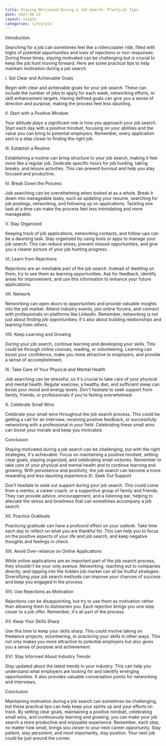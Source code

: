 ```yaml
---
title: Staying Motivated During a Job Search: Practical Tips
date: 2023-06-21
layout: single
categories: lifestyle
---
```

Introduction

Searching for a job can sometimes feel like a rollercoaster ride, filled with highs of potential opportunities and lows of rejections or non-responses. During these times, staying motivated can be challenging but is crucial to keep the job hunt moving forward. Here are some practical tips to help maintain motivation during a job search.

I. Set Clear and Achievable Goals

Begin with clear and achievable goals for your job search. These can include the number of jobs to apply for each week, networking efforts, or skill enhancement targets. Having defined goals can give you a sense of direction and purpose, making the process feel less daunting.

II. Start with a Positive Mindset

Your attitude plays a significant role in how you approach your job search. Start each day with a positive mindset, focusing on your abilities and the value you can bring to potential employers. Remember, every application sent is a step closer to finding the right job.

III. Establish a Routine

Establishing a routine can bring structure to your job search, making it feel more like a regular job. Dedicate specific hours for job hunting, taking breaks, and leisure activities. This can prevent burnout and help you stay focused and productive.

IV. Break Down the Process

Job searching can be overwhelming when looked at as a whole. Break it down into manageable tasks, such as updating your resume, searching for job postings, networking, and following up on applications. Tackling one task at a time can make the process feel less intimidating and more manageable.

V. Stay Organized

Keeping track of job applications, networking contacts, and follow-ups can be a daunting task. Stay organized by using tools or apps to manage your job search. This can reduce stress, prevent missed opportunities, and give you a clearer picture of your job hunting progress.

VI. Learn from Rejections

Rejections are an inevitable part of the job search. Instead of dwelling on them, try to see them as learning opportunities. Ask for feedback, identify areas for improvement, and use this information to enhance your future applications.

VII. Network

Networking can open doors to opportunities and provide valuable insights into the job market. Attend industry events, join online forums, and connect with professionals on platforms like LinkedIn. Remember, networking is not just about finding job opportunities; it's also about building relationships and learning from others.

VIII. Keep Learning and Growing

During your job search, continue learning and developing your skills. This could be through online courses, reading, or volunteering. Learning can boost your confidence, make you more attractive to employers, and provide a sense of accomplishment.

IX. Take Care of Your Physical and Mental Health

Job searching can be stressful, so it's crucial to take care of your physical and mental health. Regular exercise, a healthy diet, and sufficient sleep can boost your mood and energy levels. Don't hesitate to seek support from family, friends, or professionals if you're feeling overwhelmed.

X. Celebrate Small Wins

Celebrate your small wins throughout the job search process. This could be getting a call for an interview, receiving positive feedback, or successfully networking with a professional in your field. Celebrating these small wins can boost your morale and keep you motivated.

Conclusion

Staying motivated during a job search can be challenging, but with the right strategies, it's achievable. Focus on maintaining a positive mindset, setting clear goals, staying organized, and celebrating small victories. Remember to take care of your physical and mental health and to continue learning and growing. With persistence and positivity, the job search can become a more rewarding and less daunting experience.XI. Seek Out Support

Don't hesitate to seek out support during your job search. This could come from a mentor, a career coach, or a supportive group of family and friends. They can provide advice, encouragement, and a listening ear, helping to alleviate the stress and loneliness that can sometimes accompany a job search.

XII. Practice Gratitude

Practicing gratitude can have a profound effect on your outlook. Take time each day to reflect on what you are thankful for. This can help you to focus on the positive aspects of your life and job search, and keep negative thoughts and feelings in check.

XIII. Avoid Over-reliance on Online Applications

While online applications are an important part of the job search process, they shouldn't be your only avenue. Networking, reaching out to companies directly, and tapping into the hidden job market can all be fruitful strategies. Diversifying your job search methods can improve your chances of success and keep you engaged in the process.

XIV. Use Rejections as Motivation

Rejections can be disappointing, but try to use them as motivation rather than allowing them to dishearten you. Each rejection brings you one step closer to a job offer. Remember, it's all part of the process.

XV. Keep Your Skills Sharp

Use this time to keep your skills sharp. This could involve taking on freelance projects, volunteering, or practicing your skills in other ways. This not only makes you more attractive to potential employers but also gives you a sense of purpose and achievement.

XVI. Stay Informed About Industry Trends

Stay updated about the latest trends in your industry. This can help you understand what employers are looking for and identify emerging opportunities. It also provides valuable conversation points for networking and interviews.

Conclusion

Maintaining motivation during a job search can sometimes be challenging, but these practical tips can help keep your spirits up and your efforts on track. By setting clear goals, maintaining a positive mindset, celebrating small wins, and continuously learning and growing, you can make your job search a more productive and enjoyable experience. Remember, each step, no matter how small, brings you closer to your next career opportunity. Stay patient, stay persistent, and most importantly, stay positive. Your next job could be just around the corner.